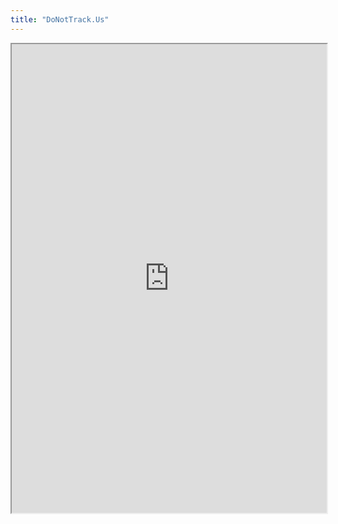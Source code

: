 ```yaml
---
title: "DoNotTrack.Us"
---
```



<iframe height="750" width="100%" src="https://ewelton.github.io/ktest/wiki.html#DoNotTrack.Us"></iframe>
